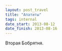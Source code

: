 ```yaml
---
layout: post_travel
title: "Апатиты"
tags: internal
date_start: 2013-08-12
date_finish: 2013-08-16
---
```


Вторая Бобрятня.
